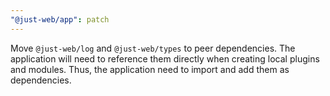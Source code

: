 ```yaml
---
"@just-web/app": patch
---
```


Move `@just-web/log` and `@just-web/types` to peer dependencies.
The application will need to reference them directly when creating local plugins and modules.
Thus, the application need to import and add them as dependencies.
